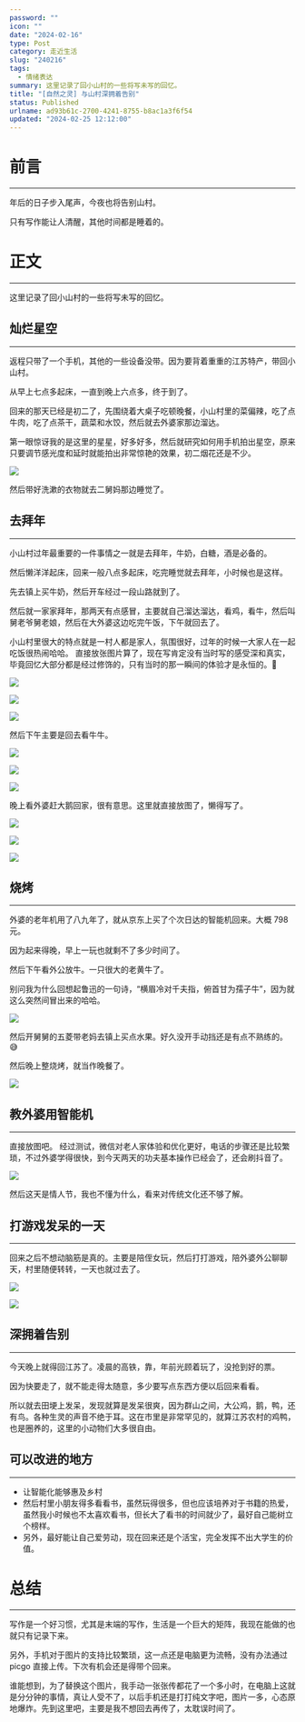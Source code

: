 ```yaml
---
password: ""
icon: ""
date: "2024-02-16"
type: Post
category: 走近生活
slug: "240216"
tags:
  - 情绪表达
summary: 这里记录了回小山村的一些将写未写的回忆。
title: "[自然之灵] 与山村深拥着告别"
status: Published
urlname: ad93b61c-2700-4241-8755-b8ac1a3f6f54
updated: "2024-02-25 12:12:00"
---
```


# 前言

---

年后的日子步入尾声，今夜也将告别山村。

只有写作能让人清醒，其他时间都是睡着的。

# 正文

---

这里记录了回小山村的一些将写未写的回忆。

## 灿烂星空

---

返程只带了一个手机，其他的一些设备没带。因为要背着重重的江苏特产，带回小山村。

从早上七点多起床，一直到晚上六点多，终于到了。

回来的那天已经是初二了，先围绕着大桌子吃顿晚餐，小山村里的菜偏辣，吃了点牛肉，吃了点茶干，蔬菜和水饺，然后就去外婆家那边溜达。

第一眼惊讶我的是这里的星星，好多好多，然后就研究如何用手机拍出星空，原来只要调节感光度和延时就能拍出非常惊艳的效果，初二烟花还是不少。

![](https://bu.dusays.com/2024/02/16/65cf10a0294c2.jpeg)

然后带好洗漱的衣物就去二舅妈那边睡觉了。

## 去拜年

---

小山村过年最重要的一件事情之一就是去拜年，牛奶，白糖，酒是必备的。

然后懒洋洋起床，回来一般八点多起床，吃完睡觉就去拜年，小时候也是这样。

先去镇上买牛奶，然后开车经过一段山路就到了。

然后就一家家拜年，那两天有点感冒，主要就自己溜达溜达，看鸡，看牛，然后叫舅老爷舅老娘，然后在大外婆这边吃完午饭，下午就回去了。

小山村里很大的特点就是一村人都是家人，氛围很好，过年的时候一大家人在一起吃饭很热闹哈哈。
直接放张图片算了，现在写肯定没有当时写的感受深和真实，毕竟回忆大部分都是经过修饰的，只有当时的那一瞬间的体验才是永恒的。🤔

![](https://bu.dusays.com/2024/02/16/65cf37d7615c1.jpeg)

![](https://7bu.top/thumbnails/7f1ab5cbb1c16142baadd3903292bf12.png)

![](https://bu.dusays.com/2024/02/16/65cf084ce0ecc.jpeg)

然后下午主要是回去看牛牛。

![](https://bu.dusays.com/2024/02/16/65cf084ce9fa8.jpeg)

![](https://bu.dusays.com/2024/02/16/65cf084cd6e42.jpeg)

![](https://bu.dusays.com/2024/02/16/65cf084cc8b4f.jpeg)

晚上看外婆赶大鹅回家，很有意思。这里就直接放图了，懒得写了。

![](https://bu.dusays.com/2024/02/16/65cf084c807c3.jpeg)

![](https://bu.dusays.com/2024/02/16/65cf084c1f427.jpeg)

![](https://bu.dusays.com/2024/02/16/65cf12750941c.jpeg)

## 烧烤

---

外婆的老年机用了八九年了，就从京东上买了个次日达的智能机回来。大概 798 元。

因为起来得晚，早上一玩也就剩不了多少时间了。

然后下午看外公放牛。一只很大的老黄牛了。

别问我为什么回想起鲁迅的一句诗，“横眉冷对千夫指，俯首甘为孺子牛”，因为就这么突然间冒出来的哈哈。

![](https://bu.dusays.com/2024/02/16/65cf084cca1e3.jpeg)

然后开舅舅的五菱带老妈去镇上买点水果。好久没开手动挡还是有点不熟练的。😅

然后晚上整烧烤，就当作晚餐了。

![](https://bu.dusays.com/2024/02/16/65cf084d08c8d.jpeg)

## 教外婆用智能机

---

直接放图吧。
经过测试，微信对老人家体验和优化更好，电话的步骤还是比较繁琐，不过外婆学得很快，到今天两天的功夫基本操作已经会了，还会刷抖音了。

![](https://bu.dusays.com/2024/02/16/65cf084ec8175.jpeg)

然后这天是情人节，我也不懂为什么，看来对传统文化还不够了解。

## 打游戏发呆的一天

---

回来之后不想动脑筋是真的。主要是陪侄女玩，然后打打游戏，陪外婆外公聊聊天，村里随便转转，一天也就过去了。

![](https://bu.dusays.com/2024/02/16/65cf084f48f9f.jpeg)

![](https://bu.dusays.com/2024/02/16/65cf084c9d6b3.jpeg)

## 深拥着告别

---

今天晚上就得回江苏了。凌晨的高铁，靠，年前光顾着玩了，没抢到好的票。

因为快要走了，就不能走得太随意，多少要写点东西方便以后回来看看。

所以就去田埂上发呆，发现就算是发呆很爽，因为群山之间，大公鸡，鹅，鸭，还有鸟。各种生灵的声音不绝于耳。这在市里是非常罕见的，就算江苏农村的鸡鸭，也是圈养的，这里的小动物们大多很自由。

## 可以改进的地方

---

- 让智能化能够惠及乡村
- 然后村里小朋友得多看看书，虽然玩得很多，但也应该培养对于书籍的热爱，虽然我小时候也不太喜欢看书，但长大了看书的时间就少了，最好自己能树立个榜样。
- 另外，最好能让自己爱劳动，现在回来还是个活宝，完全发挥不出大学生的价值。

# 总结

---

写作是一个好习惯，尤其是末端的写作，生活是一个巨大的矩阵，我现在能做的也就只有记录下来。

另外，手机对于图片的支持比较繁琐，这一点还是电脑更为流畅，没有办法通过 picgo 直接上传。下次有机会还是得带个回来。

谁能想到，为了替换这个图片，我手动一张张传都花了一个多小时，在电脑上这就是分分钟的事情，真让人受不了，以后手机还是打打纯文字吧，图片一多，心态原地爆炸。先到这里吧，主要是我不想回去再传了，太耽误时间了。
